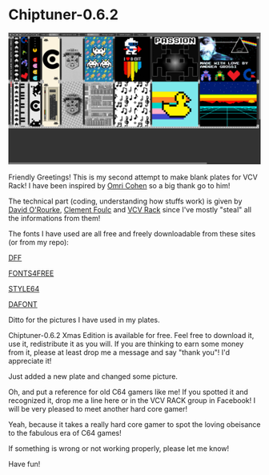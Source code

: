 # Chiptuner-0.6.2
![](infos/Chiptuner-062.jpg)

Friendly Greetings! This is my second attempt to make blank plates for VCV Rack! I have been inspired by [Omri Cohen](https://bit.ly/2P2watb) so a big thank go to him!

The technical part (coding, understanding how stuffs work) is given by [David O'Rourke](https://github.com/david-c14), [Clement Foulc](https://github.com/cfoulc/cf) and [VCV Rack](https://github.com/VCVRack/Rack) since I've mostly "steal" all the informations from them!

The fonts I have used are all free and freely downloadable from these sites (or from my repo):

[DFF](https://www.download-free-fonts.com/details/36131/karmatic-arcade)

[FONTS4FREE](https://www.fonts4free.net/visitor-font.html)

[STYLE64](http://style64.org/c64-truetype)

[DAFONT](https://www.dafont.com/commodore-64.font)

Ditto for the pictures I have used in my plates.

Chiptuner-0.6.2 Xmas Edition is available for free. Feel free to download it, use it, redistribute it as you will.
If you are thinking to earn some money from it, please at least drop me a message and say "thank you"! I'd appreciate it!

Just added a new plate and changed some picture.

Oh, and put a reference for old C64 gamers like me! If you spotted it and recognized it, drop me a line here or in the VCV RACK group in Facebook! I will be very pleased to meet another hard core gamer!

Yeah, because it takes a really hard core gamer to spot the loving obeisance to the fabulous era of C64 games!

If something is wrong or not working properly, please let me know!

Have fun!
